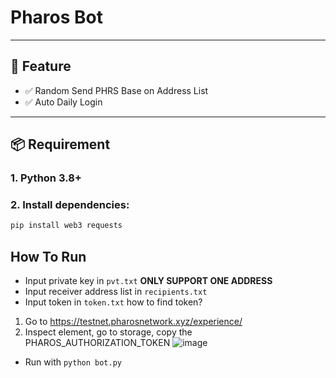 # Pharos Bot

---

## 🔧 Feature

- ✅ Random Send PHRS Base on Address List
- ✅ Auto Daily Login

---

## 📦 Requirement

### 1. Python 3.8+
### 2. Install dependencies:

```bash
pip install web3 requests
```

## How To Run

- Input private key in ``pvt.txt`` **ONLY SUPPORT ONE ADDRESS**
- Input receiver address list in ``recipients.txt``
- Input token in ``token.txt``
how to find token?
1. Go to https://testnet.pharosnetwork.xyz/experience/
2. Inspect element, go to storage, copy the PHAROS_AUTHORIZATION_TOKEN ![image](https://github.com/user-attachments/assets/91d90db1-4867-4103-8a32-35d2f8030072) 

- Run with ``python bot.py``

